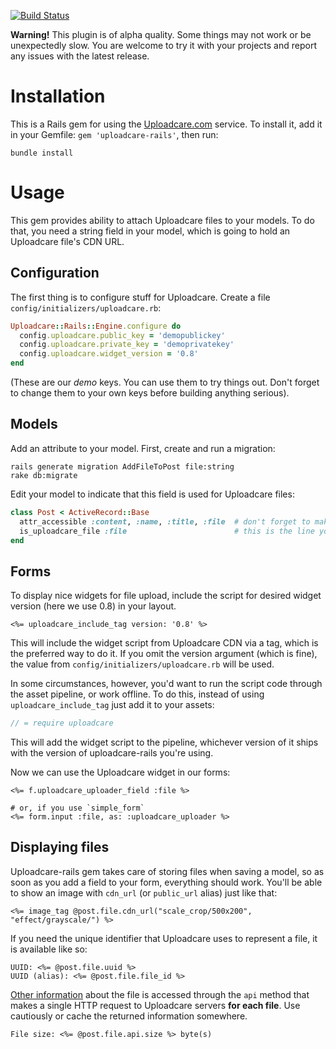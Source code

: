 [![Build Status](https://secure.travis-ci.org/uploadcare/uploadcare-rails.png?branch=master)](http://travis-ci.org/uploadcare/uploadcare-rails)

**Warning!** This plugin is of alpha quality. Some things may not work or be unexpectedly slow.
You are welcome to try it with your projects and report any issues with the latest release.

# Installation

This is a Rails gem for using the [Uploadcare.com](https://uploadcare.com) service. To install it, add it in your Gemfile: `gem 'uploadcare-rails'`, then run:

    bundle install

# Usage

This gem provides ability to attach Uploadcare files to your models. To do that, you need a string field in your model, which is going to hold an Uploadcare file's CDN URL.

## Configuration

The first thing is to configure stuff for Uploadcare. Create a file `config/initializers/uploadcare.rb`:

```ruby
Uploadcare::Rails::Engine.configure do
  config.uploadcare.public_key = 'demopublickey'
  config.uploadcare.private_key = 'demoprivatekey'
  config.uploadcare.widget_version = '0.8'
end
```

(These are our *demo* keys. You can use them to try things out. Don't forget to change them to your own keys before building anything serious). 

## Models

Add an attribute to your model. First, create and run a migration:

    rails generate migration AddFileToPost file:string
    rake db:migrate

Edit your model to indicate that this field is used for Uploadcare files:

```ruby
class Post < ActiveRecord::Base
  attr_accessible :content, :name, :title, :file  # don't forget to make this attribute accessible
  is_uploadcare_file :file                        # this is the line you want to add
end
```

## Forms

To display nice widgets for file upload, include the script for desired widget version (here we use 0.8) in your layout.

```erb
<%= uploadcare_include_tag version: '0.8' %>
```

This will include the widget script from Uploadcare CDN via a tag, which is the preferred way to do it. If you omit the version argument (which is fine), the value from `config/initializers/uploadcare.rb` will be used.

In some circumstances, however, you'd want to run the script code through the asset pipeline, or work offline. To do this, instead of using `uploadcare_include_tag` just add it to your assets:

```javascript
// = require uploadcare
```

This will add the widget script to the pipeline, whichever version of it ships with the version of uploadcare-rails you're using.

Now we can use the Uploadcare widget in our forms:

```erb
<%= f.uploadcare_uploader_field :file %>
    
# or, if you use `simple_form`
<%= form.input :file, as: :uploadcare_uploader %>
```

## Displaying files

Uploadcare-rails gem takes care of storing files when saving a model, so as soon as you add a field to your form, everything should work.
You'll be able to show an image with `cdn_url` (or `public_url` alias) just like that:

```erb
<%= image_tag @post.file.cdn_url("scale_crop/500x200", "effect/grayscale/") %>
```

If you need the unique identifier that Uploadcare uses to represent a file,
it is available like so:

```erb
UUID: <%= @post.file.uuid %>
UUID (alias): <%= @post.file.file_id %>
```

[Other information](https://uploadcare.com/documentation/rest/#file) about the file is accessed through the `api` method that makes a single HTTP request to Uploadcare servers **for each file**. Use cautiously or cache the returned information somewhere.

```erb
File size: <%= @post.file.api.size %> byte(s)
```
